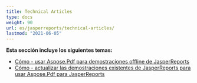 ```yaml
---
title: Technical Articles
type: docs
weight: 90
url: es/jasperreports/technical-articles/
lastmod: "2021-06-05"
---
```


**Esta sección incluye los siguientes temas:**

- [Cómo - usar Aspose.Pdf para demostraciones offline de JasperReports](/pdf/jasperreports/how-to-use-aspose-pdf-for-jasperreports-offline-demos/)
- [Cómo - actualizar las demostraciones existentes de JasperReports para usar Aspose.Pdf para JasperReports](/pdf/jasperreports/how-to-update-existing-jasperreports-demos-to-use-aspose-pdf-for-jasperreports/)
